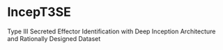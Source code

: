 # IncepT3SE
Type III Secreted Effector Identification with Deep Inception Architecture and Rationally Designed Dataset
